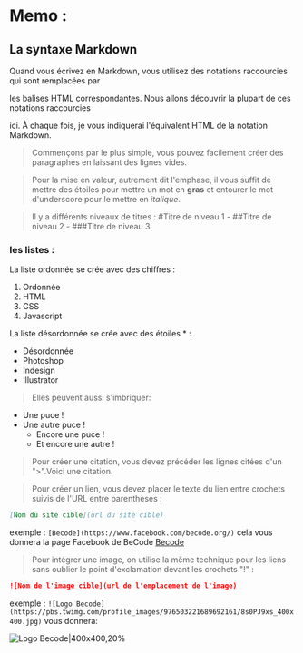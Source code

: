 # Memo :

## La syntaxe Markdown

Quand vous écrivez en Markdown, vous utilisez des notations raccourcies qui sont remplacées par

les balises HTML correspondantes. Nous allons découvrir la plupart de ces notations raccourcies

ici. À chaque fois, je vous indiquerai l'équivalent HTML de la notation Markdown. 

>Commençons par le plus simple, vous pouvez facilement créer des paragraphes en laissant des lignes vides.

>Pour la mise en valeur, autrement dit l'emphase, il vous suffit de mettre des étoiles pour mettre un mot en **gras** et entourer le mot d'underscore pour le mettre en _italique_.

>Il y a différents niveaux de titres : #Titre de niveau 1 - ##Titre de niveau 2 - ###Titre de niveau 3.

### les listes :

La liste ordonnée se crée avec des chiffres :
1. Ordonnée
2. HTML
3. CSS
4. Javascript

La liste désordonnée se crée avec des étoiles * :
* Désordonnée
* Photoshop
* Indesign
* Illustrator

>Elles peuvent aussi s'imbriquer:

* Une puce !
* Une autre puce !
	* Encore une puce !
	* Et encore une autre !	

>Pour créer une citation, vous devez précéder les lignes citées d'un ">".Voici une citation.

>Pour créer un lien, vous devez placer le texte du lien entre crochets suivis de l'URL entre parenthèses :

```Markdown
[Nom du site cible](url du site cible)
```
exemple : ```[Becode](https://www.facebook.com/becode.org/)``` cela vous donnera la page Facebook de BeCode [Becode](https://www.facebook.com/becode.org/)

>Pour intégrer une image, on utilise la même technique pour les liens sans oublier le point d'exclamation devant les crochets "!" :

```Markdown
![Nom de l'image cible](url de l'emplacement de l'image)
```
exemple : ```![Logo Becode](https://pbs.twimg.com/profile_images/976503221689692161/8s0PJ9xs_400x400.jpg)``` vous donnera:


 ![Logo Becode|400x400,20%](https://pbs.twimg.com/profile_images/976503221689692161/8s0PJ9xs_400x400.jpg)












